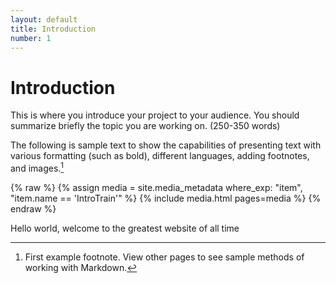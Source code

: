 ```yaml
---
layout: default
title: Introduction
number: 1
---
```

# Introduction

This is where you introduce your project to your audience. You should summarize briefly the topic you are working on. (250-350 words)

The following is sample text to show the capabilities of presenting text with various formatting (such as bold), different languages, adding footnotes, and images.[^1]

{% raw %} {% assign media = site.media_metadata 
where_exp: "item", "item.name == 'IntroTrain'" %} {% include media.html pages=media %} {% endraw %}


Hello world, welcome to the greatest website of all time
[^1]: First example footnote. View other pages to see sample methods of working with Markdown.
[^2]: I copied this text from this [website](https://www.lipsum.com/feed/html) 
